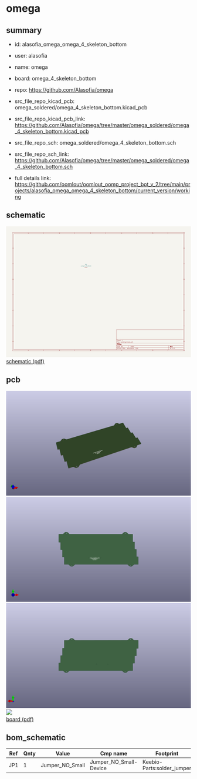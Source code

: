 # omega
 
## summary 
* id: alasofia_omega_omega_4_skeleton_bottom
* user: alasofia
* name: omega
* board: omega_4_skeleton_bottom
* repo: https://github.com/Alasofia/omega
* src_file_repo_kicad_pcb: omega_soldered/omega_4_skeleton_bottom.kicad_pcb
* src_file_repo_kicad_pcb_link: https://github.com/Alasofia/omega/tree/master/omega_soldered/omega_4_skeleton_bottom.kicad_pcb


* src_file_repo_sch: omega_soldered/omega_4_skeleton_bottom.sch
* src_file_repo_sch_link: https://github.com/Alasofia/omega/tree/master/omega_soldered/omega_4_skeleton_bottom.sch
* full details link: https://github.com/oomlout/oomlout_oomp_project_bot_v_2/tree/main/projects/alasofia_omega_omega_4_skeleton_bottom/current_version/working  

## schematic  
![](working_schematic_600.png)  
[schematic (pdf)](working_schematic.pdf)  

## pcb  
![](working_3d_600.png) 
![](working_3d_front_600.png)  
![](working_3d_back_600.png)  
![](working_600.png)  
[board (pdf)](working.pdf)  


## bom_schematic
| Ref | Qnty | Value | Cmp name | Footprint | Description | Vendor | DNP | 
| --- | --- | --- | --- | --- | --- | --- | --- | 
| JP1 | 1 | Jumper_NO_Small | Jumper_NO_Small-Device | Keebio-Parts:solder_jumper |  |  |  | 



